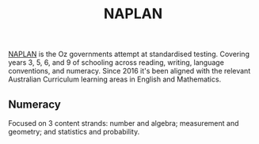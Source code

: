 ﻿---
backlinks:
- title: 'Teaching '
  url: /sense/Teaching/teaching.html
title: NAPLAN
---
[NAPLAN](https://www.nap.edu.au/) is the Oz governments attempt at standardised testing. Covering years 3, 5, 6, and 9 of schooling across reading, writing, language conventions, and numeracy. Since 2016 it's been aligned with the relevant Australian Curriculum learning areas in English and Mathematics.

## Numeracy

Focused on 3 content strands: number and algebra; measurement and geometry; and statistics and probability.